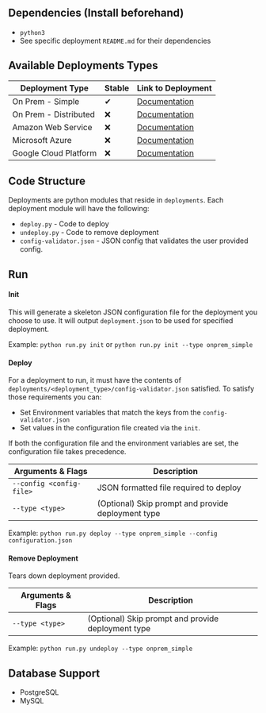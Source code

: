 ## Dependencies (Install beforehand)
- `python3`
- See specific deployment `README.md` for their dependencies

## Available Deployments Types
| Deployment Type       | Stable | Link to Deployment                                    |
|-----------------------|--------|-------------------------------------------------------|
| On Prem - Simple      | ✔      | [Documentation](deployments/onprem_simple/README.md) |
| On Prem - Distributed | ❌      | [Documentation](deployments/onprem_distributed/README.md) |
| Amazon Web Service    | ❌      | [Documentation](deployments/aws/README.md) |
| Microsoft Azure       | ❌      | [Documentation](deployments/azure/README.md) |
| Google Cloud Platform | ❌      | [Documentation](deployments/gcp/README.md) |

## Code Structure
Deployments are python modules that reside in `deployments`.  Each deployment module will have the following:
- `deploy.py` - Code to deploy 
- `undeploy.py` - Code to remove deployment
- `config-validator.json` - JSON config that validates the user provided config.  

## Run
#### Init
This will generate a skeleton JSON configuration file for the deployment you choose to use.  It will output `deployment.json` to be used for specified deployment.

Example: `python run.py init` or `python run.py init --type onprem_simple`

#### Deploy
For a deployment to run, it must have the contents of `deployments/<deployment_type>/config-validator.json` satisfied.
To satisfy those requirements you can:
- Set Environment variables that match the keys from the `config-validator.json`
- Set values in the configuration file created via the `init`.

If both the configuration file and the environment variables are set, the configuration file takes precedence.

| Arguments & Flags                                   | Description                                                             |
|-----------------------------------------------------|-------------------------------------------------------------------------|
| `--config <config-file>`                            | JSON formatted file required to deploy                                  |
| `--type <type>`                                     | (Optional) Skip prompt and provide deployment type                      |

Example: `python run.py deploy --type onprem_simple --config configuration.json`


#### Remove Deployment
Tears down deployment provided. 

| Arguments & Flags                                   | Description                                                             |
|-----------------------------------------------------|-------------------------------------------------------------------------|
| `--type <type>`                                     | (Optional) Skip prompt and provide deployment type                      |
 
Example: `python run.py undeploy --type onprem_simple`


## Database Support
- PostgreSQL
- MySQL
